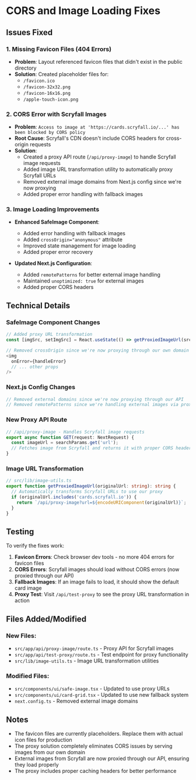 # CORS and Image Loading Fixes

## Issues Fixed

### 1. Missing Favicon Files (404 Errors)
- **Problem**: Layout referenced favicon files that didn't exist in the public directory
- **Solution**: Created placeholder files for:
  - `/favicon.ico`
  - `/favicon-32x32.png`
  - `/favicon-16x16.png`
  - `/apple-touch-icon.png`

### 2. CORS Error with Scryfall Images
- **Problem**: `Access to image at 'https://cards.scryfall.io/...' has been blocked by CORS policy`
- **Root Cause**: Scryfall's CDN doesn't include CORS headers for cross-origin requests
- **Solution**: 
  - Created a proxy API route (`/api/proxy-image`) to handle Scryfall image requests
  - Added image URL transformation utility to automatically proxy Scryfall URLs
  - Removed external image domains from Next.js config since we're now proxying
  - Added proper error handling with fallback images

### 3. Image Loading Improvements
- **Enhanced SafeImage Component**:
  - Added error handling with fallback images
  - Added `crossOrigin="anonymous"` attribute
  - Improved state management for image loading
  - Added proper error recovery

- **Updated Next.js Configuration**:
  - Added `remotePatterns` for better external image handling
  - Maintained `unoptimized: true` for external images
  - Added proper CORS headers

## Technical Details

### SafeImage Component Changes
```typescript
// Added proxy URL transformation
const [imgSrc, setImgSrc] = React.useState(() => getProxiedImageUrl(src || fallbackSrc));

// Removed crossOrigin since we're now proxying through our own domain
<img
  onError={handleError}
  // ... other props
/>
```

### Next.js Config Changes
```typescript
// Removed external domains since we're now proxying through our API
// Removed remotePatterns since we're handling external images via proxy
```

### New Proxy API Route
```typescript
// /api/proxy-image - Handles Scryfall image requests
export async function GET(request: NextRequest) {
  const imageUrl = searchParams.get('url');
  // Fetches image from Scryfall and returns it with proper CORS headers
}
```

### Image URL Transformation
```typescript
// src/lib/image-utils.ts
export function getProxiedImageUrl(originalUrl: string): string {
  // Automatically transforms Scryfall URLs to use our proxy
  if (originalUrl.includes('cards.scryfall.io')) {
    return `/api/proxy-image?url=${encodeURIComponent(originalUrl)}`;
  }
}
```

## Testing

To verify the fixes work:

1. **Favicon Errors**: Check browser dev tools - no more 404 errors for favicon files
2. **CORS Errors**: Scryfall images should load without CORS errors (now proxied through our API)
3. **Fallback Images**: If an image fails to load, it should show the default card image
4. **Proxy Test**: Visit `/api/test-proxy` to see the proxy URL transformation in action

## Files Added/Modified

### New Files:
- `src/app/api/proxy-image/route.ts` - Proxy API for Scryfall images
- `src/app/api/test-proxy/route.ts` - Test endpoint for proxy functionality
- `src/lib/image-utils.ts` - Image URL transformation utilities

### Modified Files:
- `src/components/ui/safe-image.tsx` - Updated to use proxy URLs
- `src/components/ui/card-grid.tsx` - Updated to use new fallback system
- `next.config.ts` - Removed external image domains

## Notes

- The favicon files are currently placeholders. Replace them with actual icon files for production
- The proxy solution completely eliminates CORS issues by serving images from our own domain
- External images from Scryfall are now proxied through our API, ensuring they load properly
- The proxy includes proper caching headers for better performance
